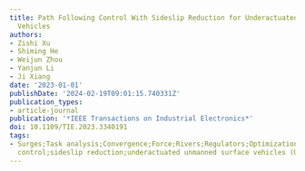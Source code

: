 ```yaml
---
title: Path Following Control With Sideslip Reduction for Underactuated Unmanned Surface
  Vehicles
authors:
- Zishi Xu
- Shiming He
- Weijun Zhou
- Yanjun Li
- Ji Xiang
date: '2023-01-01'
publishDate: '2024-02-19T09:01:15.740331Z'
publication_types:
- article-journal
publication: '*IEEE Transactions on Industrial Electronics*'
doi: 10.1109/TIE.2023.3340191
tags:
- Surges;Task analysis;Convergence;Force;Rivers;Regulators;Optimization;Path following
  control;sideslip reduction;underactuated unmanned surface vehicles (USVs)
---
```

